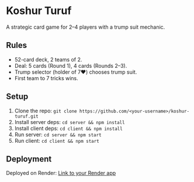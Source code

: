 # Koshur Turuf

A strategic card game for 2–4 players with a trump suit mechanic.

## Rules
- 52-card deck, 2 teams of 2.
- Deal: 5 cards (Round 1), 4 cards (Rounds 2–3).
- Trump selector (holder of 7♥) chooses trump suit.
- First team to 7 tricks wins.

## Setup
1. Clone the repo: `git clone https://github.com/<your-username>/koshur-turuf.git`
2. Install server deps: `cd server && npm install`
3. Install client deps: `cd client && npm install`
4. Run server: `cd server && npm start`
5. Run client: `cd client && npm start`

## Deployment
Deployed on Render: [Link to your Render app](#)
